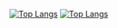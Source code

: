 [![Top Langs](https://github-readme-stats.vercel.app/api/top-langs/?username=mob954325&hide=ShaderLab&layout=compact&title_color=fff&icon_color=79ff97&text_color=9f9f9f&bg_color=151515)](https://github.com/mob954325/github-readme-stats)
[![Top Langs](https://github-readme-stats.vercel.app/api/top-langs/?username=mob954325&layout=donut-vertical)](https://github.com/mob954325/github-readme-stats)
<!--
**mob954325/mob954325** is a ✨ _special_ ✨ repository because its `README.md` (this file) appears on your GitHub profile.

Here are some ideas to get you started:

- 🔭 I’m currently working on ...
- 🌱 I’m currently learning ...
- 👯 I’m looking to collaborate on ...
- 🤔 I’m looking for help with ...
- 💬 Ask me about ...
- 📫 How to reach me: ...
- 😄 Pronouns: ...
- ⚡ Fun fact: ...
-->
